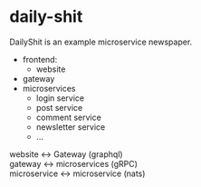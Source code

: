 # daily-shit
DailyShit is an example microservice newspaper.

* frontend:
    * website
* gateway
* microservices
    * login service
    * post service
    * comment service
    * newsletter service
    * ...
    
website <-> Gateway (graphql)  
gateway <-> microservices (gRPC)  
microservice <-> microservice (nats) 